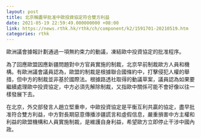 ```yaml
---
layout: post
title: 北京稱盡早批准中歐投資協定符合雙方利益
date: 2021-05-19 22:59:49.000000000 +08:00
link: https://news.rthk.hk/rthk/ch/component/k2/1591701-20210519.htm
categories: rthk
---
```


歐洲議會據報計劃通過一項無約束力的動議，凍結歐中投資協定的批准程序。

為了回應歐盟因應新疆問題對中方官員實施的制裁，北京早前制裁歐方人員和機構。有歐洲議會議員認為，歐盟的制裁是根據聯合國條約中，打擊侵犯人權的舉措，但中方的制裁並非基於國際法。根據路透社取得的動議草案，議員認為如果要繼續處理歐中投資協定，中方必須先解除制裁，又指歐中關係可能不會好像以往一樣發展下去。

在北京，外交部發言人趙立堅重申，中歐投資協定是平衡互利共贏的協定，盡早批准符合雙方利益，中方對長期惡意傳播涉疆謊言和虛假信息，嚴重損害中方主權和利益的歐盟機構和人員實施制裁，是維護自身利益，希望歐方立即停止干涉中國內政。
